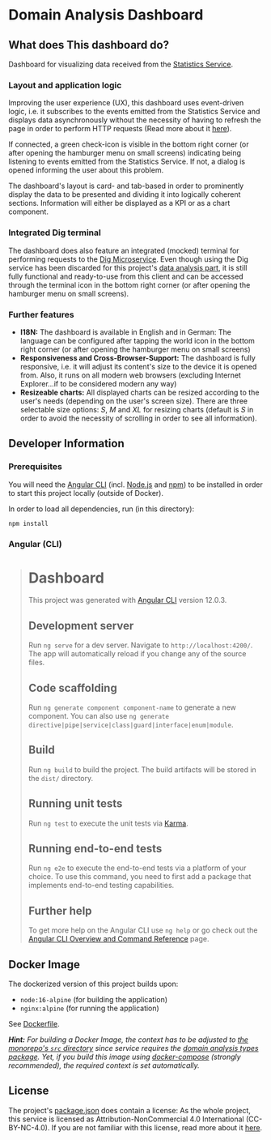 # Domain Analysis Dashboard

## What does This dashboard do?

Dashboard for visualizing data received from the [Statistics Service](../statistics-service/README.md).

### Layout and application logic

Improving the user experience (UX), this dashboard uses event-driven logic, i.e. it subscribes to the events emitted
from the Statistics Service and displays data asynchronously without the necessity of having to refresh the page in
order to perform HTTP requests (Read more about it [here](../statistics-service/README.md)).

If connected, a green check-icon is visible in the bottom right corner (or after opening the hamburger menu on small
screens) indicating being listening to events emitted from the Statistics Service. If not, a dialog is opened informing
the user about this problem.

The dashboard's layout is card- and tab-based in order to prominently display the data to be presented and dividing it
into logically coherent sections. Information will either be displayed as a KPI or as a chart component.

### Integrated Dig terminal

The dashboard does also feature an integrated (mocked) terminal for performing requests to
the [Dig Microservice](../dig-microservice/README.md). Even though using the Dig service has been discarded for this
project's [data analysis part](../pyspark/README.md), it is still fully functional and ready-to-use from this client and
can be accessed through the terminal icon in the bottom right corner (or after opening the hamburger menu on small
screens).

### Further features

- **I18N:** The dashboard is available in English and in German: The language can be configured after tapping the world
  icon in the bottom right corner (or after opening the hamburger menu on small screens)
- **Responsiveness and Cross-Browser-Support:** The dashboard is fully responsive, i.e. it will adjust its content's
  size to the device it is opened from. Also, it runs on all modern web browsers (excluding Internet Explorer...if to be
  considered modern any way)
- **Resizeable charts:** All displayed charts can be resized according to the user's needs (depending on the user's
  screen size). There are three selectable size options: _S_, _M_ and _XL_ for resizing charts (default is _S_ in order
  to avoid the necessity of scrolling in order to see all information).

## Developer Information

### Prerequisites

You will need the [Angular CLI](https://angular.io/cli) (incl. [Node.js](https://nodejs.org/en/)
and [npm](https://docs.npmjs.com/cli/v7/commands/npm)) to be installed in order to start this project locally (outside
of Docker).

In order to load all dependencies, run (in this directory):

```sh
npm install
```

### Angular (CLI)

> # Dashboard
>
> This project was generated with [Angular CLI](https://github.com/angular/angular-cli) version 12.0.3.
>
> ## Development server
>
> Run `ng serve` for a dev server. Navigate to `http://localhost:4200/`. The app will automatically reload if you change any of the source files.
>
> ## Code scaffolding
>
> Run `ng generate component component-name` to generate a new component. You can also use `ng generate directive|pipe|service|class|guard|interface|enum|module`.
>
> ## Build
>
> Run `ng build` to build the project. The build artifacts will be stored in the `dist/` directory.
>
> ## Running unit tests
>
> Run `ng test` to execute the unit tests via [Karma](https://karma-runner.github.io).
>
> ## Running end-to-end tests
>
> Run `ng e2e` to execute the end-to-end tests via a platform of your choice. To use this command, you need to first add a package that implements end-to-end testing capabilities.
>
> ## Further help
>
> To get more help on the Angular CLI use `ng help` or go check out the [Angular CLI Overview and Command Reference](https://angular.io/cli) page.

## Docker Image

The dockerized version of this project builds upon:

- `node:16-alpine` (for building the application)
- `nginx:alpine` (for running the application)

See [Dockerfile](./Dockerfile).

_**Hint:** For building a Docker Image, the context has to be adjusted to [the monorepo's `src` directory](../..) since service
requires the [domain analysis types package](../../shared-node-modules/domain-analysis-types/README.md). Yet, if you
build this image using [docker-compose](../docker-compose.yml) (strongly recommended), the required context is set
automatically._

## License

The project's [package.json](./package.json) does contain a license: As the whole project, this service is licensed as
Attribution-NonCommercial 4.0 International (CC-BY-NC-4.0). If you are not familiar with this license, read more about
it [here](https://creativecommons.org/licenses/by-nc/4.0/).
